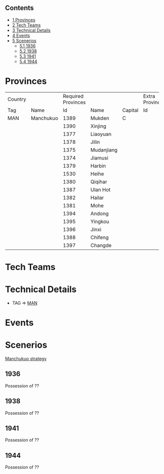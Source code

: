 ## Contents

-   [ 1 Provinces ](#Provinces)
-   [ 2 Tech Teams ](#Tech_Teams)
-   [ 3 Technical Details ](#Technical_Details)
-   [ 4 Events ](#Events)
-   [ 5 Scenerios ](#Scenerios)
    -   [ 5.1 1936 ](#1936)
    -   [ 5.2 1938 ](#1938)
    -   [ 5.3 1941 ](#1941)
    -   [ 5.4 1944 ](#1944)

#  Provinces 

|         |           |                    |            |         |                 |      |
|---------|-----------|--------------------|------------|---------|-----------------|------|
| Country |           | Required Provinces |            |         | Extra Provinces |      |
| Tag     | Name      | Id                 | Name       | Capital | Id              | name |
| MAN     | Manchukuo | 1389               | Mukden     | C       |                 |      |
|         |           | 1390               | Xinjing    |         |                 |      |
|         |           | 1377               | Liaoyuan   |         |                 |      |
|         |           | 1378               | Jilin      |         |                 |      |
|         |           | 1375               | Mudanjiang |         |                 |      |
|         |           | 1374               | Jiamusi    |         |                 |      |
|         |           | 1379               | Harbin     |         |                 |      |
|         |           | 1530               | Heihe      |         |                 |      |
|         |           | 1380               | Qiqihar    |         |                 |      |
|         |           | 1387               | Ulan Hot   |         |                 |      |
|         |           | 1382               | Hailar     |         |                 |      |
|         |           | 1381               | Mohe       |         |                 |      |
|         |           | 1394               | Andong     |         |                 |      |
|         |           | 1395               | Yingkou    |         |                 |      |
|         |           | 1396               | Jinxi      |         |                 |      |
|         |           | 1388               | Chifeng    |         |                 |      |
|         |           | 1397               | Changde    |         |                 |      |

#  Tech Teams 

#  Technical Details 

-   TAG =\>
    [MAN](/wiki/index.php?title=MAN&action=edit&redlink=1 "MAN (page does not exist)")

#  Events 

#  Scenerios 

[Manchukuo strategy](/wiki/Manchukuo_strategy "Manchukuo strategy")

##  1936 

Possession of ??

##  1938 

Possession of ??

##  1941 

Possession of ??

##  1944 

Possession of ??
